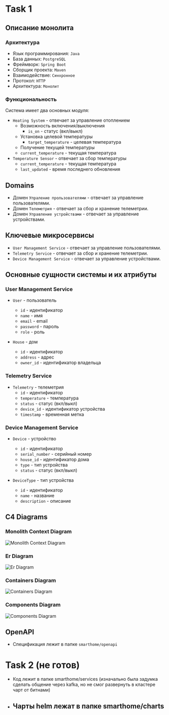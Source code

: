 # Task 1

## Описание монолита

### Архитектура
- Язык программирования: `Java`
- База данных: `PostgreSQL`
- Фреймворк: `Spring Boot`
- Сборщик проекта: `Maven`
- Взаимодействие: `Синхронное`
- Протокол: `HTTP`
- Архитектура: `Монолит`

### Функциональность
Система имеет два основных модуля:
- `Heating System` - отвечает за управление отоплением
  - Возможность включения/выключения
    - `is_on` - статус (вкл/выкл) 
  - Установка целевой температуры
    - `target_temperature` - целевая температура
  - Получение текущей температуры
  - `current_temperature` - текущая температура
- `Temperature Sensor` - отвечает за сбор температуры
  - `current_temperature` - текущая температура
  - `last_updated` - время последнего обновления


## Domains

- Домен `Упраление прользователями` - отвечает за управление пользователями.
- Домен `Телеметрия` - отвечает за сбор и хранение телеметрии.
- Домен `Управление устройствами` - отвечает за управление устройствами.


## Ключевые микросервисы

- `User Management Service` - отвечает за управление пользователями.
- `Telemetry Service` - отвечает за сбор и хранение телеметрии.
- `Device Management Service` - отвечает за управление устройствами.

## Основные сущности системы и их атрибуты

### User Management Service
- `User` - пользователь
  - `id` - идентификатор
  - `name` - имя
  - `email` - email
  - `password` - пароль
  - `role` - роль

- `House` - дом
  - `id` - идентификатор
  - `address` - адрес
  - `owner_id` - идентификатор владельца

### Telemetry Service
- `Telemetry` - телеметрия
  - `id` - идентификатор
  - `temperature` - температура
  - `status` - статус (вкл/выкл)
  - `device_id` - идентификатор устройства
  - `timestamp` - временная метка

### Device Management Service
- `Device` - устройство
  - `id` - идентификатор
  - `serial_number` - серийный номер
  - `house_id` - идентификатор дома
  - `type` - тип устройства
  - `status` - статус (вкл/выкл)

- `DeviceType` - тип устройства
  - `id` - идентификатор
  - `name` - название
  - `description` - описание

## C4 Diagrams

### Monolith Context Diagram
![Monolith Context Diagram](./smarthome/diagrams/out/mololith-context-diagram.png)
### Er Diagram
![Er Diagram](./smarthome/diagrams/out/er-database.png)
### Containers Diagram
![Containers Diagram](./smarthome/diagrams/out/containers-diagram.png)
### Components Diagram
![Components Diagram](./smarthome/diagrams/out/components-diagram.png)  

## OpenAPI

- Спецификация лежит в папке `smarthome/openapi`

# Task 2 (не готов)

- Код лежит в папке smarthome/services (изначально была задумка сделать общение через kafka, но не смог развернуть в кластере чарт от битнами)
- Чарты helm лежат в папке smarthome/charts
  - 


